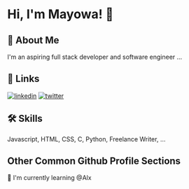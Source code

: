 
# Hi, I'm Mayowa! 👋


## 🚀 About Me
I'm an aspiring full stack developer and software engineer ...


## 🔗 Links

[![linkedin](https://img.shields.io/badge/linkedin-0A66C2?style=for-the-badge&logo=linkedin&logoColor=white)](https://www.linkedin.com/in/awodire-mayowa-b808911a9/)
[![twitter](https://img.shields.io/badge/twitter-1DA1F2?style=for-the-badge&logo=twitter&logoColor=white)](https://twitter.com/Mayhor_10)


## 🛠 Skills
Javascript, HTML, CSS, C, Python, Freelance Writer, ...


## Other Common Github Profile Sections

🧠 I'm currently learning @Alx



